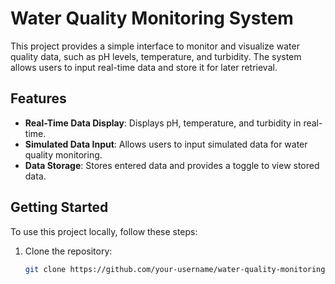# Water Quality Monitoring System

This project provides a simple interface to monitor and visualize water quality data, such as pH levels, temperature, and turbidity. The system allows users to input real-time data and store it for later retrieval.

## Features

- **Real-Time Data Display**: Displays pH, temperature, and turbidity in real-time.
- **Simulated Data Input**: Allows users to input simulated data for water quality monitoring.
- **Data Storage**: Stores entered data and provides a toggle to view stored data.

## Getting Started

To use this project locally, follow these steps:

1. Clone the repository:
   ```bash
   git clone https://github.com/your-username/water-quality-monitoring.git
